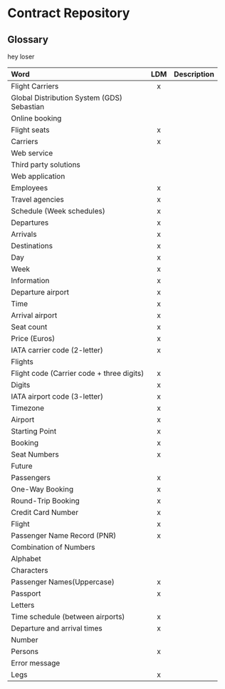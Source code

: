 # Contract Repository

## Glossary

hey loser

| Word                                            | LDM | Description |
| :---------------------------------------------- | :-: | :---------- |
| Flight Carriers                                 |  x  |             |
| Global Distribution System (GDS) <br> Sebastian |     |             |
| Online booking                                  |     |             |
| Flight seats                                    |  x  |             |
| Carriers                                        |  x  |             |
| Web service                                     |     |             |
| Third party solutions                           |     |             |
| Web application                                 |     |             |
| Employees                                       |  x  |             |
| Travel agencies                                 |  x  |             |
| Schedule (Week schedules)                       |  x  |             |
| Departures                                      |  x  |             |
| Arrivals                                        |  x  |             |
| Destinations                                    |  x  |             |
| Day                                             |  x  |             |
| Week                                            |  x  |             |
| Information                                     |  x  |             |
| Departure airport                               |  x  |             |
| Time                                            |  x  |             |
| Arrival airport                                 |  x  |             |
| Seat count                                      |  x  |             |
| Price (Euros)                                   |  x  |             |
| IATA carrier code (2-letter)                    |  x  |             |
| Flights                                         |     |             |
| Flight code (Carrier code + three digits)       |  x  |             |
| Digits                                          |  x  |             |
| IATA airport code (3-letter)                    |  x  |             |
| Timezone                                        |  x  |             |
| Airport                                         |  x  |             |
| Starting Point                                  |  x  |             |
| Booking                                         |  x  |             |
| Seat Numbers                                    |  x  |             |
| Future                                          |     |             |
| Passengers                                      |  x  |             |
| One-Way Booking                                 |  x  |             |
| Round-Trip Booking                              |  x  |             |
| Credit Card Number                              |  x  |             |
| Flight                                          |  x  |             |
| Passenger Name Record (PNR)                     |  x  |             |
| Combination of Numbers                          |     |             |
| Alphabet                                        |     |             |
| Characters                                      |     |             |
| Passenger Names(Uppercase)                      |  x  |             |
| Passport                                        |  x  |             |
| Letters                                         |     |             |
| Time schedule (between airports)                |  x  |             |
| Departure and arrival times                     |  x  |             |
| Number                                          |     |             |
| Persons                                         |  x  |             |
| Error message                                   |     |             |
| Legs                                            |  x  |             |
